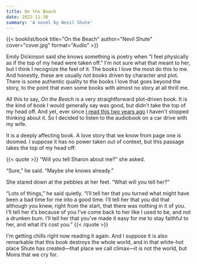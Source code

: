```yaml
---
title: On the Beach
date: 2022-11-30
summary: 'A novel by Nevil Shute'
---
```


{{< booklist/book
title="On the Beach"
author="Nevil Shute"
cover="cover.jpg"
format="Audio" >}}

Emily Dickinson said she knows something is poetry when "I feel physically as if the top of my head were taken off." I'm not sure what that meant to her, but I think I recognize the feel of it. The books I love the most do this to me. And honestly, these are usually *not* books driven by character and plot. There is some authentic quality to the books I love that goes beyond the story, to the point that even some books with almost no story at all thrill me.

All this to say, *On the Beach* is a very straightforward plot-driven book. It is the kind of book I would generally say was good, but didn't take the top of my head off. And yet, ever since [I read this two years ago](/booklist/2020-12-31-on-the-beach/) I haven't stopped thinking about it. So I decided to listen to the audiobook on a car drive with my wife.

It is a deeply affecting book. A love story that we know from page one is doomed. I suppose it has no power taken out of context, but this passage takes the top of my head off:

{{< quote >}}
“Will you tell Sharon about me?” she asked.

“Sure,” he said. “Maybe she knows already.”

She stared down at the pebbles at her feet. “What will you tell her?”

“Lots of things,” he said quietly. “I’ll tell her that you turned what might have been a bad time for me into a good time. I’ll tell her that you did that although you knew, right from the start, that there was nothing in it of you. I’ll tell her it’s because of you I’ve come back to her like I used to be, and not a drunken bum. I’ll tell her that you’ve made it easy for me to stay faithful to her, and what it’s cost you.”
{{< /quote >}}

I'm getting chills right now reading it again. And I suppose it is also remarkable that this book destroys the whole world, and in that white-hot place Shute has created—that place we call climax—it is not the world, but Moira that we cry for.